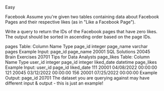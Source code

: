 Easy

Facebook
Assume you're given two tables containing data about Facebook Pages and their respective likes (as in "Like a Facebook Page").

Write a query to return the IDs of the Facebook pages that have zero likes. The output should be sorted in ascending order based on the page IDs.

pages Table:
Column Name	Type
page_id	integer
page_name	varchar
pages Example Input:
page_id	page_name
20001	SQL Solutions
20045	Brain Exercises
20701	Tips for Data Analysts
page_likes Table:
Column Name	Type
user_id	integer
page_id	integer
liked_date	datetime
page_likes Example Input:
user_id	page_id	liked_date
111	20001	04/08/2022 00:00:00
121	20045	03/12/2022 00:00:00
156	20001	07/25/2022 00:00:00
Example Output:
page_id
20701
The dataset you are querying against may have different input & output - this is just an example!

